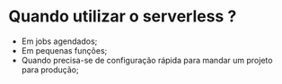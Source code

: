 # Quando utilizar o serverless ?

- Em jobs agendados;
- Em pequenas funções;
- Quando precisa-se de configuração rápida para mandar um projeto para produção;